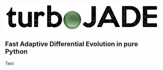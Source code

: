 ![Logo](https://github.com/hippke/turboJADE/blob/main/logo.png?raw=true)
## Fast Adaptive Differential Evolution in pure Python

Text
